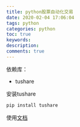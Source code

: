 ```yaml
---
title: python股票自动化交易
date: 2020-02-04 17:06:04
tags: python
categories: python
toc: true
keywords:
description:
comments: true
---
```


依赖库：

-  tushare 



安装tushare

```Python
pip install tushare
```

使用[文档]( http://tushare.org/ )